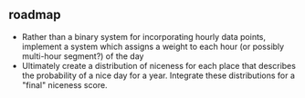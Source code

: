 ## roadmap

* Rather than a binary system for incorporating hourly data points, implement a
  system which assigns a weight to each hour (or possibly multi-hour segment?)
  of the day
* Ultimately create a distribution of niceness for each place that describes
  the probability of a nice day for a year. Integrate these distributions for
  a "final" niceness score.
